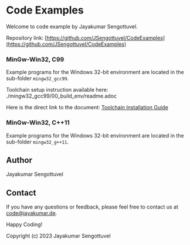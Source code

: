 # Code Examples

Welcome to code example by Jayakumar Sengottuvel.

Repository link: [https://github.com/JSengottuvel/CodeExamples](https://github.com/JSengottuvel/CodeExamples)

### MinGw-Win32, C99

Example programs for the Windows 32-bit environment are located in the sub-folder `mingw32_gcc99`.

Toolchain setup instruction available here: ./mingw32_gcc99/00_build_env/readme.adoc

Here is the direct link to the document: [Toolchain Installation Guide](https://github.com/JSengottuvel/CodeExamples/blob/main/mingw32_gcc99/00_build_env/readme.adoc)

### MinGw-Win32, C++11

Example programs for the Windows 32-bit environment are located in the sub-folder `mingw32_g++11`.

## Author

Jayakumar Sengottuvel

## Contact

If you have any questions or feedback, please feel free to contact us at [code@jayakumar.de](mailto:code@jayakumar.de).

Happy Coding!

Copyright (c) 2023 Jayakumar Sengottuvel
